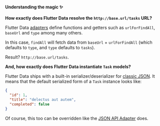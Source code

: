 #### Understanding the magic ✨

**How exactly does Flutter Data resolve the `http://base.url/tasks` URL?**

Flutter Data [adapters](/docs/adapters) define functions and getters such as `urlForFindAll`, `baseUrl` and `type` among many others.

In this case, `findAll` will fetch data from `baseUrl` + `urlForFindAll` (which defaults to `type`, and `type` defaults to `tasks`).

Result? `http://base.url/tasks`.

**And, how exactly does Flutter Data instantiate `Task` models?**

Flutter Data ships with a built-in serializer/deserializer for [classic JSON](https://api.rubyonrails.org/classes/ActiveModel/Serializers/JSON.html). It means that the default serialized form of a `Task` instance looks like:

```json
{
  "id": 1,
  "title": "delectus aut autem",
  "completed": false
}
```

Of course, this too can be overridden like the [JSON API Adapter](https://github.com/flutterdata/flutter_data_json_api_adapter/) does.